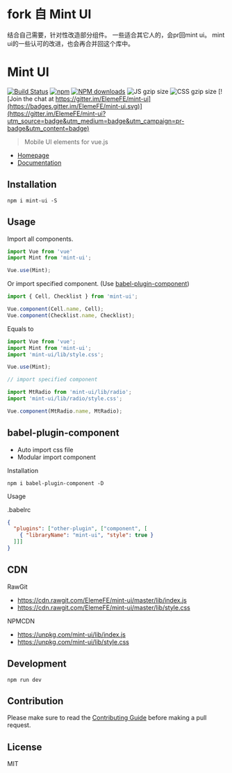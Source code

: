 # fork 自 Mint UI

结合自己需要，针对性改造部分组件。
一些适合其它人的，会pr回mint ui。
mint ui的一些认可的改进，也会再合并回这个库中。

# Mint UI

[![Build Status](https://travis-ci.org/ElemeFE/mint-ui.svg?branch=master)](https://travis-ci.org/ElemeFE/mint-ui)
[![npm](https://img.shields.io/npm/v/mint-ui.svg?maxAge=3600)](https://www.npmjs.com/package/mint-ui)
[![NPM downloads](http://img.shields.io/npm/dm/mint-ui.svg)](https://npmjs.org/package/mint-ui)
![JS gzip size](http://img.badgesize.io/elemefe/mint-ui/master/lib/index.js.svg?compression=gzip&label=gzip%20size:%20JS)
![CSS gzip size](http://img.badgesize.io/elemefe/mint-ui/master/lib/style.css.svg?compression=gzip&label=gzip%20size:%20CSS)
[![Join the chat at https://gitter.im/ElemeFE/mint-ui](https://badges.gitter.im/ElemeFE/mint-ui.svg)](https://gitter.im/ElemeFE/mint-ui?utm_source=badge&utm_medium=badge&utm_campaign=pr-badge&utm_content=badge)

> Mobile UI elements for vue.js

- [Homepage](http://mint-ui.github.io)
- [Documentation](http://mint-ui.github.io/docs)

## Installation
```shell
npm i mint-ui -S
```

## Usage

Import all components.

```javascript
import Vue from 'vue'
import Mint from 'mint-ui';

Vue.use(Mint);
```

Or import specified component. (Use [babel-plugin-component](https://www.npmjs.com/package/babel-plugin-component))

```javascript
import { Cell, Checklist } from 'mint-ui';

Vue.component(Cell.name, Cell);
Vue.component(Checklist.name, Checklist);
```


Equals to

```javascript
import Vue from 'vue';
import Mint from 'mint-ui';
import 'mint-ui/lib/style.css';

Vue.use(Mint);

// import specified component

import MtRadio from 'mint-ui/lib/radio';
import 'mint-ui/lib/radio/style.css';

Vue.component(MtRadio.name, MtRadio);
```

## babel-plugin-component
- Auto import css file
- Modular import component

Installation
```shell
npm i babel-plugin-component -D
```

Usage

.babelrc
```json
{
  "plugins": ["other-plugin", ["component", [
    { "libraryName": "mint-ui", "style": true }
  ]]]
}
```

## CDN
RawGit

- https://cdn.rawgit.com/ElemeFE/mint-ui/master/lib/index.js
- https://cdn.rawgit.com/ElemeFE/mint-ui/master/lib/style.css

NPMCDN

- https://unpkg.com/mint-ui/lib/index.js
- https://unpkg.com/mint-ui/lib/style.css

## Development

```shell
npm run dev
```

## Contribution
Please make sure to read the [Contributing Guide](https://github.com/ElemeFE/mint-ui/blob/master/.github/CONTRIBUTING.md) before making a pull request.

## License
MIT
